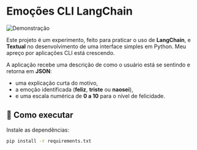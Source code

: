 # Emoções CLI LangChain


![Demonstração](assets/demo.gif)


Este projeto é um experimento, feito para praticar o uso de **LangChain**, e **Textual** no desenvolvimento de uma interface simples em Python.
Meu apreço por aplicações CLI está crescendo.

A aplicação recebe uma descrição de como o usuário está se sentindo e retorna em **JSON**:
- uma explicação curta do motivo,
- a emoção identificada (**feliz**, **triste** ou **naosei**),
- e uma escala numérica de **0 a 10** para o nível de felicidade.

## 🚀 Como executar

Instale as dependências:

```bash
pip install -r requirements.txt

